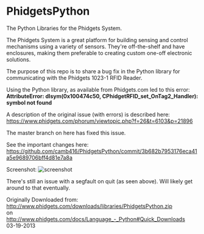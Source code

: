 PhidgetsPython
==============

The Python Libraries for the Phidgets System.

The Phidgets System is a great platform for building sensing and control mechanisms using a variety of sensors. They're off-the-shelf and have enclosures, making them preferable to creating custom one-off electronic solutions.

The purpose of this repo is to share a bug fix in the Python library for communicating with the Phidgets 1023-1 RFID Reader.

Using the Python library, as available from Phidgets.com led to this error:<br />
<b>AttributeError: dlsym(0x100474c50, CPhidgetRFID_set_OnTag2_Handler): symbol not found</b>

A description of the original issue (with errors) is described here:<br />
https://www.phidgets.com/phorum/viewtopic.php?f=26&t=6103&p=21896

The master branch on here has fixed this issue.

See the important changes here:<br />
https://github.com/camb416/PhidgetsPython/commit/3b682b7953176eca41a5e9689706bff4d81e7a8a

Screenshot:
![screenshot](https://raw.github.com/camb416/PhidgetsPython/master/screenshot.png)

There's still an issue with a segfault on quit (as seen above). Will likely get around to that eventually.



Originally Downloaded from:<br /> 
http://www.phidgets.com/downloads/libraries/PhidgetsPython.zip <br />
on<br />
http://www.phidgets.com/docs/Language_-_Python#Quick_Downloads <br />
03-19-2013

